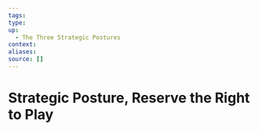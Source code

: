 ```yaml
---
tags:
type:
up:
  - The Three Strategic Postures
context:
aliases:
source: []
---
```


# Strategic Posture, Reserve the Right to Play
